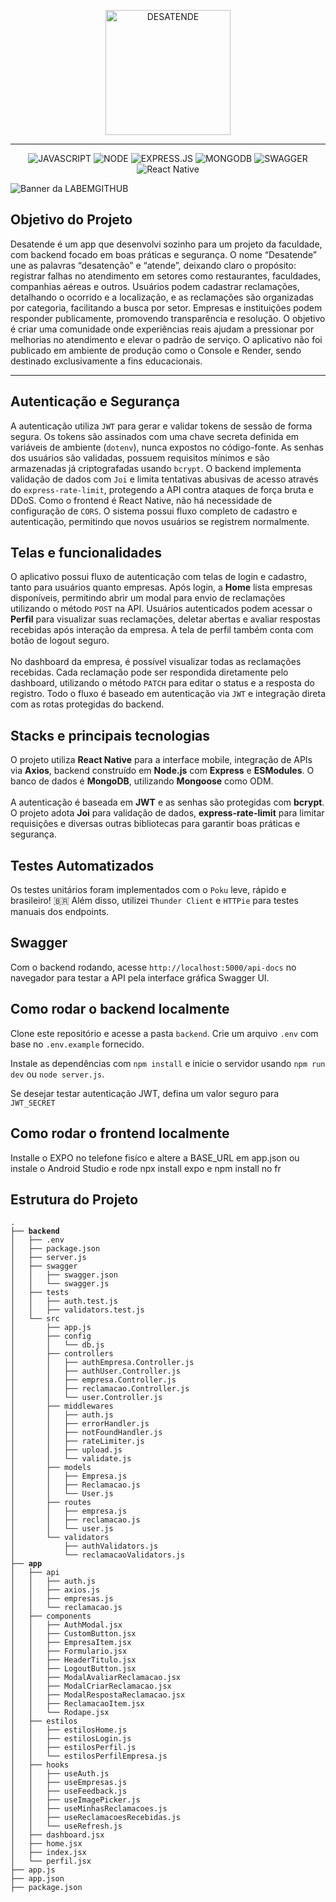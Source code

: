 <!-- Aqui é o titulo! -->

<p align="center">
  <img src="https://img.shields.io/badge/DESATENDE-FF1A1A?style=for-the-badge&logo=fire&logoColor=white" alt="DESATENDE" width="200"/>
</p>

<hr />

<!-- stacks -->
<p align="center">
  <img src="https://img.shields.io/badge/JAVASCRIPT-F7DF1E?style=for-the-badge&logo=javascript&logoColor=white" alt="JAVASCRIPT">
  <img src="https://img.shields.io/badge/NODE-339933?style=for-the-badge&logo=node.js&logoColor=white" alt="NODE">
  <img src="https://img.shields.io/badge/EXPRESS.JS-FF6F61?style=for-the-badge&logo=express&logoColor=white" alt="EXPRESS.JS">
  <img src="https://img.shields.io/badge/MONGODB-47A248?style=for-the-badge&logo=mongodb&logoColor=white" alt="MONGODB">
  <img src="https://img.shields.io/badge/SWAGGER-DOCS-85EA2D?style=for-the-badge&logo=swagger&logoColor=black" alt="SWAGGER">
  <img src="https://img.shields.io/badge/React_Native-20232a?style=for-the-badge&logo=react&logoColor=61DAFB" alt="React Native">

</p>

<!-- imagem -->
<img src="assets/LABEMGITHUB.png" alt="Banner da LABEMGITHUB" />

<h2>Objetivo do Projeto</h2> 
<p> Desatende é um app que desenvolvi sozinho para um projeto da faculdade, com backend focado em boas práticas e segurança. O nome “Desatende” une as palavras “desatenção” e “atende”, deixando claro o propósito: registrar falhas no atendimento em setores como restaurantes, faculdades, companhias aéreas e outros. Usuários podem cadastrar reclamações, detalhando o ocorrido e a localização, e as reclamações são organizadas por categoria, facilitando a busca por setor. Empresas e instituições podem responder publicamente, promovendo transparência e resolução. O objetivo é criar uma comunidade onde experiências reais ajudam a pressionar por melhorias no atendimento e elevar o padrão de serviço.
O aplicativo não foi publicado em ambiente de produção como o Console e Render, sendo destinado exclusivamente a fins educacionais.
</p>

<hr/>

<h2>Autenticação e Segurança</h2>
<p> A autenticação utiliza <code>JWT</code> para gerar e validar tokens de sessão de forma segura. Os tokens são assinados com uma chave secreta definida em variáveis de ambiente (<code>dotenv</code>), nunca expostos no código-fonte. As senhas dos usuários são validadas, possuem requisitos mínimos e são armazenadas já criptografadas usando <code>bcrypt</code>. O backend implementa validação de dados com <code>Joi</code> e limita tentativas abusivas de acesso através do <code>express-rate-limit</code>, protegendo a API contra ataques de força bruta e DDoS. Como o frontend é React Native, não há necessidade de configuração de <code>CORS</code>. O sistema possui fluxo completo de cadastro e autenticação, permitindo que novos usuários se registrem normalmente. </p>
</p>

<h2>Telas e funcionalidades</h2> <p> O aplicativo possui fluxo de autenticação com telas de login e cadastro, tanto para usuários quanto empresas. Após login, a <strong>Home</strong> lista empresas disponíveis, permitindo abrir um modal para envio de reclamações utilizando o método <code>POST</code> na API. Usuários autenticados podem acessar o <strong>Perfil</strong> para visualizar suas reclamações, deletar abertas e avaliar respostas recebidas após interação da empresa. A tela de perfil também conta com botão de logout seguro. <br><br> No dashboard da empresa, é possível visualizar todas as reclamações recebidas. Cada reclamação pode ser respondida diretamente pelo dashboard, utilizando o método <code>PATCH</code> para editar o status e a resposta do registro. Todo o fluxo é baseado em autenticação via <code>JWT</code> e integração direta com as rotas protegidas do backend. </p>

<h2>Stacks e principais tecnologias</h2> <p> O projeto utiliza <strong>React Native</strong> para a interface mobile, integração de APIs via <strong>Axios</strong>, backend construído em <strong>Node.js</strong> com <strong>Express</strong> e <strong>ESModules</strong>. O banco de dados é <strong>MongoDB</strong>, utilizando <strong>Mongoose</strong> como ODM. <br><br> A autenticação é baseada em <strong>JWT</strong> e as senhas são protegidas com <strong>bcrypt</strong>. O projeto adota <strong>Joi</strong> para validação de dados, <strong>express-rate-limit</strong> para limitar requisições e diversas outras bibliotecas para garantir boas práticas e segurança. </p>

<h2>Testes Automatizados</h2>
<p> Os testes unitários foram implementados com o <code>Poku</code> leve, rápido e brasileiro! 🇧🇷
Além disso, utilizei <code>Thunder Client</code> e <code>HTTPie</code> para testes manuais dos endpoints.
</p>

<h2>Swagger</h2>
<p>
Com o backend rodando, acesse <code>http://localhost:5000/api-docs</code> no navegador para testar a API pela interface gráfica Swagger UI.
</p>

<h2>Como rodar o backend localmente </h2>
<p>
Clone este repositório e acesse a pasta <code>backend</code>. Crie um arquivo <code>.env</code> com base no <code>.env.example</code> fornecido.
</p>
<p>
Instale as dependências com <code>npm install</code> e inicie o servidor usando <code>npm run dev</code> ou <code>node server.js</code>.
</p>

<p> Se desejar testar autenticação JWT, defina um valor seguro para <code>JWT_SECRET</code> </p>

<h2>Como rodar o frontend localmente </h2>
<p>Installe o EXPO no telefone fisíco e altere a BASE_URL em app.json ou instale o Android Studio e rode npx install expo e npm install no fr</p>

<h2>Estrutura do Projeto</h2>
<pre><code>.
├── <b>backend</b>
│   ├── .env
│   ├── package.json
│   ├── server.js
│   ├── swagger
│   │   ├── swagger.json
│   │   └── swagger.js
│   ├── tests
│   │   ├── auth.test.js
│   │   ├── validators.test.js
│   └── src
│       ├── app.js
│       ├── config
│       │   └── db.js
│       ├── controllers
│       │   ├── authEmpresa.Controller.js
│       │   ├── authUser.Controller.js
│       │   ├── empresa.Controller.js
│       │   ├── reclamacao.Controller.js
│       │   └── user.Controller.js
│       ├── middlewares
│       │   ├── auth.js
│       │   ├── errorHandler.js
│       │   ├── notFoundHandler.js
│       │   ├── rateLimiter.js
│       │   ├── upload.js
│       │   └── validate.js
│       ├── models
│       │   ├── Empresa.js
│       │   ├── Reclamacao.js
│       │   └── User.js
│       ├── routes
│       │   ├── empresa.js
│       │   ├── reclamacao.js
│       │   └── user.js
│       └── validators
│           ├── authValidators.js
│           └── reclamacaoValidators.js
├── <b>app</b>
│   ├── api
│   │   ├── auth.js
│   │   ├── axios.js
│   │   ├── empresas.js
│   │   └── reclamacao.js
│   ├── components
│   │   ├── AuthModal.jsx
│   │   ├── CustomButton.jsx
│   │   ├── EmpresaItem.jsx
│   │   ├── Formulario.jsx
│   │   ├── HeaderTitulo.jsx
│   │   ├── LogoutButton.jsx
│   │   ├── ModalAvaliarReclamacao.jsx
│   │   ├── ModalCriarReclamacao.jsx
│   │   ├── ModalRespostaReclamacao.jsx
│   │   ├── ReclamacaoItem.jsx
│   │   └── Rodape.jsx
│   ├── estilos
│   │   ├── estilosHome.js
│   │   ├── estilosLogin.js
│   │   ├── estilosPerfil.js
│   │   └── estilosPerfilEmpresa.js
│   ├── hooks
│   │   ├── useAuth.js
│   │   ├── useEmpresas.js
│   │   ├── useFeedback.js
│   │   ├── useImagePicker.js
│   │   ├── useMinhasReclamacoes.js
│   │   ├── useReclamacoesRecebidas.js
│   │   └── useRefresh.js
│   ├── dashboard.jsx
│   ├── home.jsx
│   ├── index.jsx
│   └── perfil.jsx
├── app.js
├── app.json
├── package.json
</code></pre>
